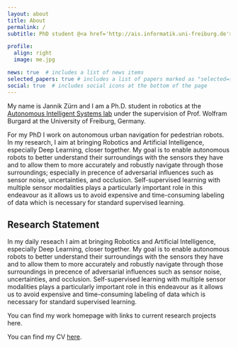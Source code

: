 ```yaml
---
layout: about
title: About
permalink: /
subtitle: PhD student @<a href='http://ais.informatik.uni-freiburg.de'>Autonomous Intelligent Systems</a>.

profile:
  align: right
  image: me.jpg

news: true  # includes a list of news items
selected_papers: true # includes a list of papers marked as "selected={true}"
social: true  # includes social icons at the bottom of the page
---
```


My name is Jannik Zürn and I am a Ph.D. student in robotics at the [Autonomous Intelligent Systems lab](https://ais.informatik.uni-freiburg.de) under the supervision of Prof. Wolfram Burgard at the University of Freiburg, Germany.

For my PhD I work on autonomous urban navigation for pedestrian robots. In my research, I aim at bringing Robotics and Artificial Intelligence, especially Deep Learning, closer together. My goal is to enable autonomous robots to better understand their surroundings with the sensors they have and to allow them to more accurately and robustly navigate through those surroundings; especially in precence of adversarial influences such as sensor noise, uncertainties, and occlusion. Self-supervised learning with multiple sensor modalities plays a particularly important role in this endeavour as it allows us to avoid expensive and time-consuming labeling of data which is necessary for standard supervised learning.

## Research Statement

In my daily reseach I aim at bringing Robotics and Artificial Intelligence, especially Deep Learning, closer together. My goal is to enable autonomous robots to better understand their surroundings with the sensors they have and to allow them to more accurately and robustly navigate through those surroundings in precence of adversarial influences such as sensor noise, uncertainties, and occlusion. Self-supervised learning with multiple sensor modalities plays a particularly important role in this endeavour as it allows us to avoid expensive and time-consuming labeling of data which is necessary for standard supervised learning.


You can find my work homepage with links to current research projects here.

You can find my CV [here](/assets/pdf/CV_JannikZuern.pdf).